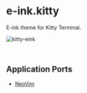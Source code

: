 # e-ink.kitty

E-ink theme for Kitty Terminal.

![kitty-eink](https://github.com/user-attachments/assets/f3545f05-23c7-4266-8faa-a765c0c5428c)

&nbsp;

## Application Ports

* [NeoVim](https://github.com/alexxGmZ/e-ink.nvim)
